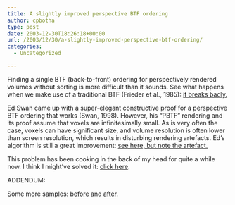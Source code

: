 ```yaml
---
title: A slightly improved perspective BTF ordering
author: cpbotha
type: post
date: 2003-12-30T18:26:18+00:00
url: /2003/12/30/a-slightly-improved-perspective-btf-ordering/
categories:
  - Uncategorized

---
```

Finding a single BTF (back-to-front) ordering for perspectively rendered volumes without sorting is more difficult than it sounds. See what happens when we make use of a traditional BTF (Frieder et al., 1985): <a data-rel="lightbox-image-0" data-rl_caption="" data-rl_title="" href="http://visualisation.tudelft.nl/~cpbotha/thingies/perspectiveBTF.png" title="">it breaks badly.</a>

Ed Swan came up with a super-elegant constructive proof for a perspective BTF ordering that works (Swan, 1998). However, his “PBTF” rendering and its proof assume that voxels are infinitesimally small. As is very often the case, voxels can have significant size, and volume resolution is often lower than screen resolution, which results in disturbing rendering artefacts. Ed’s algorithm is still a great improvement: <a data-rel="lightbox-image-1" data-rl_caption="" data-rl_title="" href="http://visualisation.tudelft.nl/~cpbotha/thingies/perspectivePBTF.png" title="">see here, but note the artefact.</a>

This problem has been cooking in the back of my head for quite a while now. I think I might’ve solved it: <a data-rel="lightbox-image-2" data-rl_caption="" data-rl_title="" href="http://visualisation.tudelft.nl/~cpbotha/thingies/perspectiveIPPBTF.png" title="">click here</a>.

ADDENDUM:
  
Some more samples: <a data-rel="lightbox-image-3" data-rl_caption="" data-rl_title="" href="http://visualisation.tudelft.nl/~cpbotha/thingies/faceonPBTF.png" title="">before</a> and <a data-rel="lightbox-image-4" data-rl_caption="" data-rl_title="" href="http://visualisation.tudelft.nl/~cpbotha/thingies/faceonIPPBTF.png" title="">after</a>.
